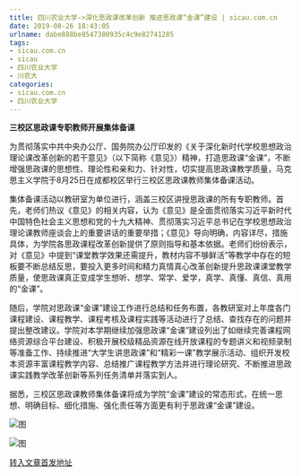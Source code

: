 ```yaml
---
title: 四川农业大学->深化思政课改革创新 推进思政课“金课”建设 | sicau.com.cn
date: 2019-08-26 18:43:05
urlname: dabe888be8547380935c4c9e82741285
tags: 
- sicau.com.cn
- sicau
- 四川农业大学
- 川农大
categories:
- sicau.com.cn
- 四川农业大学
---
```



**三校区思政课专职教师开展集体备课**

为贯彻落实中共中央办公厅、国务院办公厅印发的《关于深化新时代学校思想政治理论课改革创新的若干意见》（以下简称《意见》）精神，打造思政课“金课”，不断增强思政课的思想性、理论性和亲和力、针对性，切实提高思政课教学质量，马克思主义学院于8月25日在成都校区举行三校区思政课教师集体备课活动。

集体备课活动以教研室为单位进行，涵盖三校区讲授思政课的所有专职教师。首先，老师们热议《意见》的相关内容，认为《意见》是全面贯彻落实习近平新时代中国特色社会主义思想和党的十九大精神、贯彻落实习近平总书记在学校思想政治理论课教师座谈会上的重要讲话的重要举措；《意见》导向明确，内容详尽，措施具体，为学院各思政课程改革创新提供了原则指导和基本依据。老师们纷纷表示，对《意见》中提到“课堂教学效果还需提升，教材内容不够鲜活”等教学中存在的短板要不断总结反思，要投入更多时间和精力真情真心改革创新提升思政课课堂教学质量，使思政课真正变成学生想听、想学、常学、爱学，真学、真懂、真信、真用的“金课”。

随后，学院对思政课“金课”建设工作进行总结和任务布置，各教研室对上年度各门课程建设、课程教学、课程考核及课程实践等活动进行了总结、查找存在的问题并提出整改建议。学院对本学期继续加强思政课“金课”建设列出了如继续完善课程网络资源综合平台建设、积极开展校级精品资源在线开放课程的专题讲义和视频录制等准备工作、持续推进“大学生讲思政课”和“精彩一课”教学展示活动、组织开发校本资源丰富课程教学内容、总结推广课程教学方法并进行理论研究、不断推进思政课实践教学改革创新等系列任务清单并落实到人。

据悉，三校区思政课教师集体备课将成为学院“金课”建设的常态形式，在统一思想、明确目标、细化措施、强化责任等方面更有利于思政课“金课”建设。



![图](https://news.sicau.edu.cn/__local/2/DC/9E/32D12C45EBC988148C165DFBA50_1AAAAB13_166AF.jpg)

![图](https://news.sicau.edu.cn/__local/5/2C/65/E5D9D0DC832B2B04F3C5CA1796C_7B6086E1_16BFF.jpg)

[转入文章首发地址](https://news.sicau.edu.cn/info/1078/52931.htm)